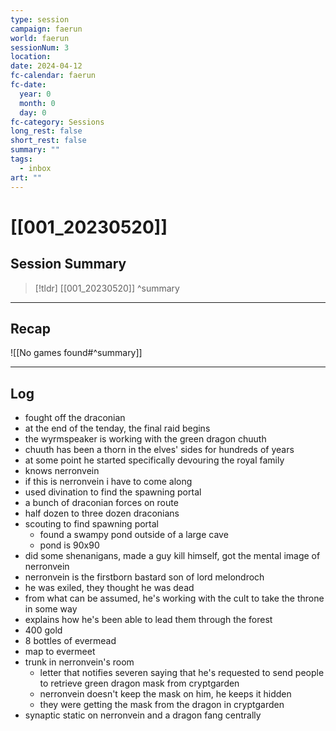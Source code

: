 ```yaml
---
type: session
campaign: faerun
world: faerun
sessionNum: 3
location: 
date: 2024-04-12
fc-calendar: faerun
fc-date:
  year: 0
  month: 0
  day: 0
fc-category: Sessions
long_rest: false
short_rest: false
summary: ""
tags:
  - inbox
art: ""
---
```

# [[001_20230520]]

## Session Summary

 > [!tldr] [[001_20230520]]
>  ^summary

---

## Recap

![[No games found#^summary]]


---

## Log

- fought off the draconian
- at the end of the tenday, the final raid begins
- the wyrmspeaker is working with the green dragon chuuth
- chuuth has been a thorn in the elves' sides for hundreds of years
- at some point he started specifically devouring the royal family
- knows nerronvein
- if this is nerronvein i have to come along
- used divination to find the spawning portal
- a bunch of draconian forces on route
- half dozen to three dozen draconians
- scouting to find spawning portal
	- found a swampy pond outside of a large cave
	- pond is 90x90
- did some shenanigans, made a guy kill himself, got the mental image of nerronvein
- nerronvein is the firstborn bastard son of lord melondroch
- he was exiled, they thought he was dead
- from what can be assumed, he's working with the cult to take the throne in some way
- explains how he's been able to lead them through the forest
- 400 gold
- 8 bottles of evermead
- map to evermeet
- trunk in nerronvein's room
	- letter that notifies severen saying that he's requested to send people to retrieve green dragon mask from cryptgarden
	- nerronvein doesn't keep the mask on him, he keeps it hidden
	- they were getting the mask from the dragon in cryptgarden
- synaptic static on nerronvein and a dragon fang centrally